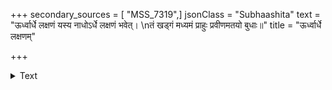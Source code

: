 +++
secondary_sources = [ "MSS_7319",]
jsonClass = "Subhaashita"
text = "ऊर्ध्वार्धे लक्षणं यस्य नाधोऽर्धे लक्षणं भवेत्।  \nतं खड्गं मध्यमं प्राहुः प्रवीणमतयो बुधाः॥"
title = "ऊर्ध्वार्धे लक्षणम्"

+++

<details><summary>Text</summary>

ऊर्ध्वार्धे लक्षणं यस्य नाधोऽर्धे लक्षणं भवेत्।  
तं खड्गं मध्यमं प्राहुः प्रवीणमतयो बुधाः॥
</details>
